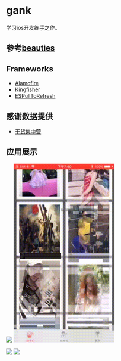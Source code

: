 # gank

学习ios开发练手之作。

## 参考[beauties](https://github.com/liushuaikobe/beauties)

## Frameworks
- [Alamofire](https://github.com/Alamofire/Alamofire)
- [Kingfisher](https://github.com/onevcat/Kingfisher)
- [ESPullToRefresh](https://github.com/eggswift/pull-to-refresh)

## 感谢数据提供
- [干货集中营](http://gank/io)

## 应用展示

![](https://github.com/StruggleDreamLin/gank/blob/master/gif/loadinggirl.gif)
![](https://github.com/StruggleDreamLin/gank/blob/master/gif/detailgirl.gif)

![](https://github.com/StruggleDreamLin/gank/blob/master/gif/techsloading.gif)
![](https://github.com/StruggleDreamLin/gank/blob/master/gif/searching.gif)
